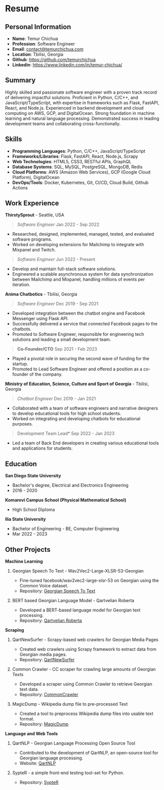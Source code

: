 # Resume

## Personal Information

- **Name**: Temur Chichua
- **Profession**: Software Engineer
- **Email**: contact@temurchichua.com
- **Location**: Tbilisi, Georgia
- **Github**: https://github.com/temurchichua
- **Linkedin**: https://www.linkedin.com/in/temur-chichua/

## Summary

Highly skilled and passionate software engineer with a proven track record of delivering impactful solutions. Proficient in Python, C/C++, and JavaScript/TypeScript, with expertise in frameworks such as Flask, FastAPI, React, and Node.js. Experienced in backend development and cloud computing on AWS, GCP, and DigitalOcean. Strong foundation in machine learning and natural language processing. Demonstrated success in leading development teams and collaborating cross-functionally.

## Skills

- **Programming Languages**: Python, C/C++, JavaScript/TypeScript
- **Frameworks/Libraries**: Flask, FastAPI, React, Node.js, Scrapy
- **Web Technologies**: HTML5, CSS3, RESTful APIs, GraphQL
- **Database Systems**: SQL, MySQL, PostgreSQL, MongoDB, Redis
- **Cloud Platforms**: AWS (Amazon Web Services), GCP (Google Cloud Platform), DigitalOcean
- **DevOps/Tools**: Docker, Kubernetes, Git, CI/CD, Cloud Build, Github Actions

## Work Experience

**ThirstySprout** - Seattle, USA

> *Software Engineer*
Jan 2022 - Sep 2022

- Researched, designed, implemented, managed, tested, and evaluated software programs.
- Worked on developing extensions for Mailchimp to integrate with Mixpanel and Twitch.

> *Software Engineer*
Jun 2022 - Present

- Develop and maintain full-stack software solutions.
- Engineered a scalable asynchronous system for data synchronization between Mailchimp and Mixpanel, handling millions of events per iteration.

**Anima Chatbotics** - Tbilisi, Georgia

> *Software Engineer*
Dec 2019 - Sep 2021

- Developed integration between the chatbot engine and Facebook Messenger using Flask API.
- Successfully delivered a service that connected Facebook pages to the chatbots.
- Promoted to Software Engineer, responsible for engineering tech solutions and leading a small development team.

> **Co-Founder/CTO**
Sep 2021 - Feb 2023

- Played a pivotal role in securing the second wave of funding for the startup.
- Promoted to Lead Software Engineer and offered a position as a co-founder of the company.

**Ministry of Education, Science, Culture and Sport of Georgia** - Tbilisi, Georgia

>  *Chatbot Engineer*
Dec 2019 - Jan 2021

- Collaborated with a team of software engineers and narrative designers to develop educational tools for high school students.
- Worked on integrating and developing chatbots for educational purposes.

> Development Team Lead*
Sep 2022 - Jan 2023

- Led a team of Back End developers in creating various educational tools and applications for students.


## Education

**San Diego State University**

- Bachelor's degree, Electrical and Electronics Engineering
- 2016 - 2020

**Komarovi Campus School (Physical Mathematical School)**

- High School Diploma

**Ilia State University**

- Bachelor of Engineering - BE, Computer Engineering
- Mar 2022 - 2023

## Other Projects

**Machine Learning**

1. Georgian Speech To Text - Wav2Vec2-Large-XLSR-53-Georgian
   - Fine-tuned facebook/wav2vec2-large-xlsr-53 on Georgian using the Common Voice dataset.
   - Repository: [Georgian Speech To Text](https://huggingface.co/Temur/wav2vec2-Georgian-Daytona)

2. BERT based Georgian Language Model - Qartvelian Roberta
   - Developed a BERT-based language model for Georgian text processing.
   - Repository: [Qartvelian Roberta](https://huggingface.co/Temur/qartvelian-roberta-base)

**Scraping**

1. QartNewSurfer - Scrapy-based web crawlers for Georgian Media Pages
   - Created web crawlers using Scrapy framework to extract data from Georgian media pages.
   - Repository: [QartNewSurfer](https://github.com/temurchichua/QartNewSurfer)

2. Common Crawler - CC scraper for crawling large amounts of Georgian Texts
   - Developed a scraper using Common Crawler to retrieve Georgian text data.
   - Repository: [CommonCrawler](https://github.com/temurchichua/CommonCrawler)

3. MagicDump - Wikipedia dump file to pre-processed Text
   - Created a tool to preprocess Wikipedia dump files into usable text format.
   - Repository: [MagicDump](https://github.com/temurchichua/MagicDumpWikipedia)

**Language and Web Tools**

1. QartNLP - Georgian Language Processing Open Source Tool
   - Contributed to the development of QartNLP, an open-source tool for Georgian language processing.
   - Website: [QartNLP](https://qartnlp.iliauni.edu.ge/)

2. SypteR - a simple front-end testing tool-set for Python.

   - Repository: [SypteR](https://github.com/temurchichua/sypter)
